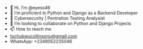 - 👋 Hi, I’m @eyess46
- 👀 I’m proficient in Python and Django as a Backend Developer
- 🌱 Cybersecurity | Pentration Testing Analysist
- 💞️ I’m looking to collaborate on Python and Django Projects
- 📫 How to reach me
- tochukwucollinsonu@gmail.com
- WhatsApp: +2348052235046

<!---
eyess46/eyess46 is a ✨ special ✨ repository because its `README.md` (this file) appears on your GitHub profile.
You can click the Preview link to take a look at your changes.
--->
